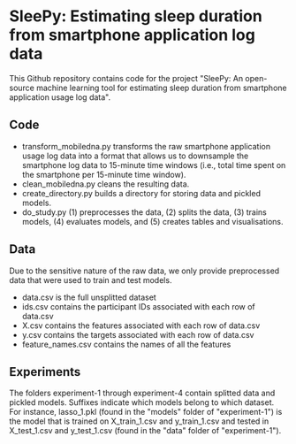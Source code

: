 # SleePy: Estimating sleep duration from smartphone application log data

This Github repository contains code for the project "SleePy: An open-source machine learning tool for estimating sleep duration from smartphone application usage log data". 

## Code
- transform_mobiledna.py transforms the raw smartphone application usage log data into a format that allows us to downsample the smartphone log data to 15-minute time windows (i.e., total time spent on the smartphone per 15-minute time window). 
- clean_mobiledna.py cleans the resulting data. 
- create_directory.py builds a directory for storing data and pickled models. 
- do_study.py (1) preprocesses the data, (2) splits the data, (3) trains models, (4) evaluates models, and (5) creates tables and visualisations. 

## Data
Due to the sensitive nature of the raw data, we only provide preprocessed data that were used to train and test models. 

- data.csv is the full unsplitted dataset
- ids.csv contains the participant IDs associated with each row of data.csv
- X.csv contains the features associated with each row of data.csv
- y.csv contains the targets associated with each row of data.csv
- feature_names.csv contains the names of all the features 

## Experiments
The folders experiment-1 through experiment-4 contain splitted data and pickled models. Suffixes indicate which models belong to which dataset. For instance, lasso_1.pkl (found in the "models" folder of "experiment-1") is the model that is trained on X_train_1.csv and y_train_1.csv and tested in X_test_1.csv and y_test_1.csv (found in the "data" folder of "experiment-1").